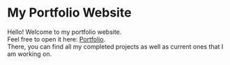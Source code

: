 # My Portfolio Website

Hello! Welcome to my portfolio website. <br>
Feel free to open it here: [Portfolio](https://ishrdev.github.io/portfolio/). <br>
There, you can find all my completed projects as well as current ones that I am working on.
